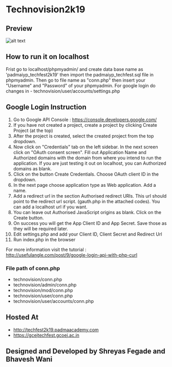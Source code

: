 # Technovision2k19

## Preview

![alt text](http://padmasoft.padmaacademy.com/technovision2k19/home.png)

## How to run it on localhost
Frist go to localhost/phpmyadmin/ and create data base name as 'padmaiyp_techfest2k19' then import the padmaiyp_techfest.sql file in phpmyadmin.
Then go to file name as "conn.php" then insert your "Username" and "Password" of your phpmyadmin.
For google login do changes in - technovision/user/accounts/settings.php

## Google Login Instruction
1) Go to Google API Console : https://console.developers.google.com/
2) If you have not created a project, create a project by clicking Create Project (at the top)
3) After the project is created, select the created project from the top dropdown.
4) Now click on "Credentials" tab on the left sidebar. In the next screen click on "OAuth consent screen". Fill out Application Name and Authorized domains with the domain from where you intend to run the application. If you are just testing it out on localhost, you can Authorized domains as blank. 
5) Click on the button Create Credentials. Choose OAuth client ID in the dropdown.
6) In the next page choose application type as Web application. Add a name.
7) Add a redirect url in the section Authorised redirect URIs. This url should point to the redirect url script. (gauth.php in the attached codes). You can add a localhost url if you want.
8) You can leave out Authorised JavaScript origins as blank. Click on the Create button.
9) On success you will get the App Client ID and App Secret. Save those as they will be required later.
10) Edit settings.php and add your Client ID, Client Secret and Redirect Url
11) Run index.php in the browser

For more information visit the tutorial : http://usefulangle.com/post/9/google-login-api-with-php-curl
 
### File path of conn.php
-	technovision/conn.php
-	technovision/admin/conn.php
-	technovision/mod/conn.php
-	technovision/user/conn.php
-	technovision/user/accounts/conn.php

## Hosted At


-   <http://techfest2k19.padmaacademy.com>
-   <https://gcejtechfest.gcoej.ac.in>


## Designed and Developed by Shreyas Fegade and Bhavesh Wani

